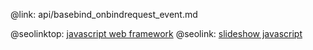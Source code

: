 @link: api/basebind_onbindrequest_event.md

@seolinktop: [javascript web framework](https://webix.com)
@seolink: [slideshow javascript](https://webix.com/widget/carousel/)